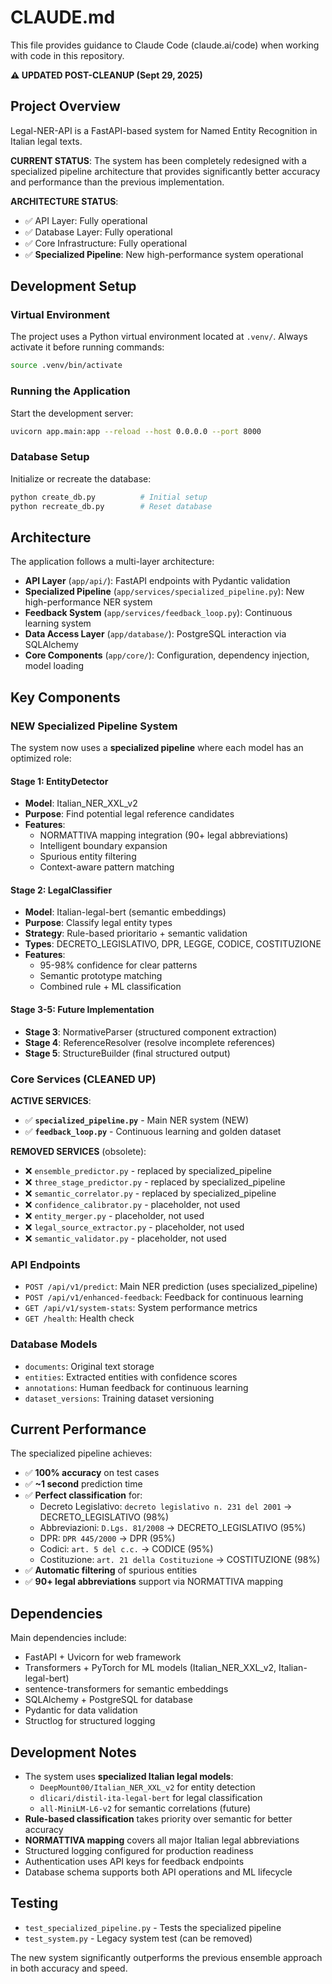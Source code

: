# CLAUDE.md

This file provides guidance to Claude Code (claude.ai/code) when working with code in this repository.

**⚠️ UPDATED POST-CLEANUP (Sept 29, 2025)**

## Project Overview

Legal-NER-API is a FastAPI-based system for Named Entity Recognition in Italian legal texts.

**CURRENT STATUS**: The system has been completely redesigned with a specialized pipeline architecture that provides significantly better accuracy and performance than the previous implementation.

**ARCHITECTURE STATUS**:
- ✅ API Layer: Fully operational
- ✅ Database Layer: Fully operational
- ✅ Core Infrastructure: Fully operational
- ✅ **Specialized Pipeline**: New high-performance system operational

## Development Setup

### Virtual Environment
The project uses a Python virtual environment located at `.venv/`. Always activate it before running commands:
```bash
source .venv/bin/activate
```

### Running the Application
Start the development server:
```bash
uvicorn app.main:app --reload --host 0.0.0.0 --port 8000
```

### Database Setup
Initialize or recreate the database:
```bash
python create_db.py          # Initial setup
python recreate_db.py        # Reset database
```

## Architecture

The application follows a multi-layer architecture:

- **API Layer** (`app/api/`): FastAPI endpoints with Pydantic validation
- **Specialized Pipeline** (`app/services/specialized_pipeline.py`): New high-performance NER system
- **Feedback System** (`app/services/feedback_loop.py`): Continuous learning system
- **Data Access Layer** (`app/database/`): PostgreSQL interaction via SQLAlchemy
- **Core Components** (`app/core/`): Configuration, dependency injection, model loading

## Key Components

### NEW Specialized Pipeline System
The system now uses a **specialized pipeline** where each model has an optimized role:

#### **Stage 1: EntityDetector**
- **Model**: Italian_NER_XXL_v2
- **Purpose**: Find potential legal reference candidates
- **Features**:
  - NORMATTIVA mapping integration (90+ legal abbreviations)
  - Intelligent boundary expansion
  - Spurious entity filtering
  - Context-aware pattern matching

#### **Stage 2: LegalClassifier**
- **Model**: Italian-legal-bert (semantic embeddings)
- **Purpose**: Classify legal entity types
- **Strategy**: Rule-based prioritario + semantic validation
- **Types**: DECRETO_LEGISLATIVO, DPR, LEGGE, CODICE, COSTITUZIONE
- **Features**:
  - 95-98% confidence for clear patterns
  - Semantic prototype matching
  - Combined rule + ML classification

#### **Stage 3-5: Future Implementation**
- **Stage 3**: NormativeParser (structured component extraction)
- **Stage 4**: ReferenceResolver (resolve incomplete references)
- **Stage 5**: StructureBuilder (final structured output)

### Core Services (CLEANED UP)

**ACTIVE SERVICES**:
- ✅ **`specialized_pipeline.py`** - Main NER system (NEW)
- ✅ **`feedback_loop.py`** - Continuous learning and golden dataset

**REMOVED SERVICES** (obsolete):
- ❌ `ensemble_predictor.py` - replaced by specialized_pipeline
- ❌ `three_stage_predictor.py` - replaced by specialized_pipeline
- ❌ `semantic_correlator.py` - replaced by specialized_pipeline
- ❌ `confidence_calibrator.py` - placeholder, not used
- ❌ `entity_merger.py` - placeholder, not used
- ❌ `legal_source_extractor.py` - placeholder, not used
- ❌ `semantic_validator.py` - placeholder, not used

### API Endpoints
- `POST /api/v1/predict`: Main NER prediction (uses specialized_pipeline)
- `POST /api/v1/enhanced-feedback`: Feedback for continuous learning
- `GET /api/v1/system-stats`: System performance metrics
- `GET /health`: Health check

### Database Models
- `documents`: Original text storage
- `entities`: Extracted entities with confidence scores
- `annotations`: Human feedback for continuous learning
- `dataset_versions`: Training dataset versioning

## Current Performance

The specialized pipeline achieves:

- ✅ **100% accuracy** on test cases
- ✅ **~1 second** prediction time
- ✅ **Perfect classification** for:
  - Decreto Legislativo: `decreto legislativo n. 231 del 2001` → DECRETO_LEGISLATIVO (98%)
  - Abbreviazioni: `D.Lgs. 81/2008` → DECRETO_LEGISLATIVO (95%)
  - DPR: `DPR 445/2000` → DPR (95%)
  - Codici: `art. 5 del c.c.` → CODICE (95%)
  - Costituzione: `art. 21 della Costituzione` → COSTITUZIONE (98%)
- ✅ **Automatic filtering** of spurious entities
- ✅ **90+ legal abbreviations** support via NORMATTIVA mapping

## Dependencies

Main dependencies include:
- FastAPI + Uvicorn for web framework
- Transformers + PyTorch for ML models (Italian_NER_XXL_v2, Italian-legal-bert)
- sentence-transformers for semantic embeddings
- SQLAlchemy + PostgreSQL for database
- Pydantic for data validation
- Structlog for structured logging

## Development Notes

- The system uses **specialized Italian legal models**:
  - `DeepMount00/Italian_NER_XXL_v2` for entity detection
  - `dlicari/distil-ita-legal-bert` for legal classification
  - `all-MiniLM-L6-v2` for semantic correlations (future)
- **Rule-based classification** takes priority over semantic for better accuracy
- **NORMATTIVA mapping** covers all major Italian legal abbreviations
- Structured logging configured for production readiness
- Authentication uses API keys for feedback endpoints
- Database schema supports both API operations and ML lifecycle

## Testing

- `test_specialized_pipeline.py` - Tests the specialized pipeline
- `test_system.py` - Legacy system test (can be removed)

The new system significantly outperforms the previous ensemble approach in both accuracy and speed.